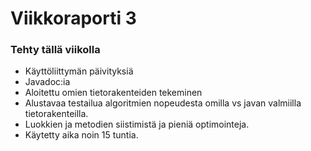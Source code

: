 # Viikkoraporti 3

### Tehty tällä viikolla
- Käyttöliittymän päivityksiä
- Javadoc:ia
- Aloitettu omien tietorakenteiden tekeminen
- Alustavaa testailua algoritmien nopeudesta omilla vs javan valmiilla tietorakenteilla.
- Luokkien ja metodien siistimistä ja pieniä optimointeja.
- Käytetty aika noin 15 tuntia.



